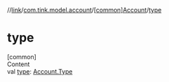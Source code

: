 //[link](../../index.md)/[com.tink.model.account](../index.md)/[[common]Account](index.md)/[type](type.md)



# type  
[common]  
Content  
val [type](type.md): [Account.Type](-type/index.md)  



